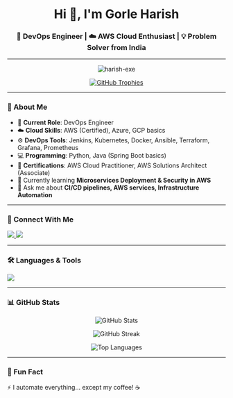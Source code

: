 <!-- Profile Header -->
<h1 align="center">Hi 👋, I'm Gorle Harish</h1>
<h3 align="center">🚀 DevOps Engineer | ☁️ AWS Cloud Enthusiast | 💡 Problem Solver from India</h3>

---

<!-- Profile Views -->
<p align="center"> 
  <img src="https://komarev.com/ghpvc/?username=harish-exe&label=Profile%20views&color=0e75b6&style=for-the-badge" alt="harish-exe" /> 
</p>

<!-- GitHub Trophy -->
<p align="center">
  <a href="https://github.com/ryo-ma/github-profile-trophy">
    <img src="https://github-profile-trophy.vercel.app/?username=harish-exe&theme=radical&no-frame=true&margin-w=15&margin-h=15" alt="GitHub Trophies" />
  </a>
</p>

---

### 🌟 About Me  
- 🔭 **Current Role**: DevOps Engineer  
- ☁️ **Cloud Skills**: AWS (Certified), Azure, GCP basics  
- ⚙️ **DevOps Tools**: Jenkins, Kubernetes, Docker, Ansible, Terraform, Grafana, Prometheus  
- 💻 **Programming**: Python, Java (Spring Boot basics)  
- 📜 **Certifications**: AWS Cloud Practitioner, AWS Solutions Architect (Associate)  
- 🌱 Currently learning **Microservices Deployment & Security in AWS**  
- 💬 Ask me about **CI/CD pipelines, AWS services, Infrastructure Automation**

---

### 🔗 Connect With Me  
<p align="left">
  <a href="https://linkedin.com/in/YOUR-LINKEDIN" target="_blank">
    <img src="https://img.shields.io/badge/LinkedIn-0077B5.svg?style=for-the-badge&logo=linkedin&logoColor=white"/>
  </a>
  <a href="mailto:YOUR-EMAIL@example.com">
    <img src="https://img.shields.io/badge/Email-D14836.svg?style=for-the-badge&logo=gmail&logoColor=white"/>
  </a>
</p>

---

### 🛠️ Languages & Tools  
<p>
  <img src="https://skillicons.dev/icons?i=aws,azure,gcp,docker,kubernetes,jenkins,linux,terraform,ansible,git,github,python,java,mysql,postman,bash,spring" />
</p>

---

### 📊 GitHub Stats  
<p align="center">
  <img src="https://github-readme-stats.vercel.app/api?username=harish-exe&show_icons=true&theme=radical" alt="GitHub Stats" />
</p>
<p align="center">
  <img src="https://github-readme-streak-stats.herokuapp.com/?user=harish-exe&theme=radical" alt="GitHub Streak" />
</p>
<p align="center">
  <img src="https://github-readme-stats.vercel.app/api/top-langs/?username=harish-exe&layout=compact&theme=radical" alt="Top Languages" />
</p>

---

### 🚀 Fun Fact  
⚡ I automate everything… except my coffee! ☕  
